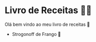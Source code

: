 # Livro de Receitas :man_cook:

Olá bem vindo ao meu livro de receitas :wave:

- Strogonoff de Frango :chicken:
